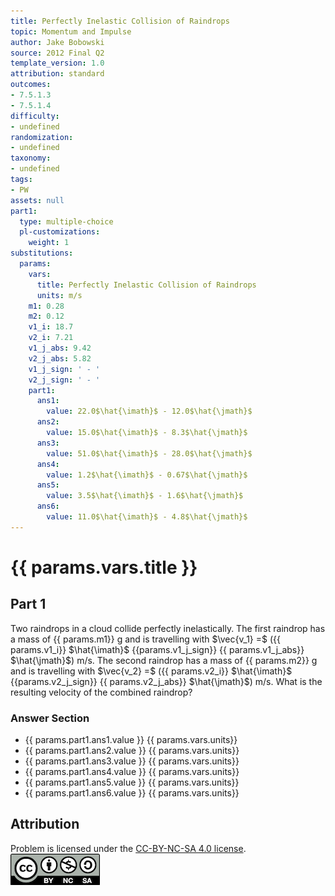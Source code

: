 ```yaml
---
title: Perfectly Inelastic Collision of Raindrops
topic: Momentum and Impulse
author: Jake Bobowski
source: 2012 Final Q2
template_version: 1.0
attribution: standard
outcomes:
- 7.5.1.3
- 7.5.1.4
difficulty:
- undefined
randomization:
- undefined
taxonomy:
- undefined
tags:
- PW
assets: null
part1:
  type: multiple-choice
  pl-customizations:
    weight: 1
substitutions:
  params:
    vars:
      title: Perfectly Inelastic Collision of Raindrops
      units: m/s
    m1: 0.28
    m2: 0.12
    v1_i: 18.7
    v2_i: 7.21
    v1_j_abs: 9.42
    v2_j_abs: 5.82
    v1_j_sign: ' - '
    v2_j_sign: ' - '
    part1:
      ans1:
        value: 22.0$\hat{\imath}$ - 12.0$\hat{\jmath}$
      ans2:
        value: 15.0$\hat{\imath}$ - 8.3$\hat{\jmath}$
      ans3:
        value: 51.0$\hat{\imath}$ - 28.0$\hat{\jmath}$
      ans4:
        value: 1.2$\hat{\imath}$ - 0.67$\hat{\jmath}$
      ans5:
        value: 3.5$\hat{\imath}$ - 1.6$\hat{\jmath}$
      ans6:
        value: 11.0$\hat{\imath}$ - 4.8$\hat{\jmath}$
---
```

# {{ params.vars.title }}
## Part 1

Two raindrops in a cloud collide perfectly inelastically. The first raindrop has a mass of {{ params.m1}} g and is travelling with $\vec{v_1} =$ ({{ params.v1_i}} $\hat{\imath}$ {{params.v1_j_sign}} {{ params.v1_j_abs}} $\hat{\jmath}$) m/s. The second raindrop has a mass of {{ params.m2}} g and is travelling with $\vec{v_2} =$ ({{ params.v2_i}} $\hat{\imath}$ {{params.v2_j_sign}} {{ params.v2_j_abs}} $\hat{\jmath}$) m/s. What is the resulting velocity of the combined raindrop?

### Answer Section

- {{ params.part1.ans1.value }} {{ params.vars.units}}
- {{ params.part1.ans2.value }} {{ params.vars.units}}
- {{ params.part1.ans3.value }} {{ params.vars.units}}
- {{ params.part1.ans4.value }} {{ params.vars.units}}
- {{ params.part1.ans5.value }} {{ params.vars.units}}
- {{ params.part1.ans6.value }} {{ params.vars.units}}

## Attribution

Problem is licensed under the [CC-BY-NC-SA 4.0 license](https://creativecommons.org/licenses/by-nc-sa/4.0/).<br> ![The Creative Commons 4.0 license requiring attribution-BY, non-commercial-NC, and share-alike-SA license.](https://raw.githubusercontent.com/firasm/bits/master/by-nc-sa.png)